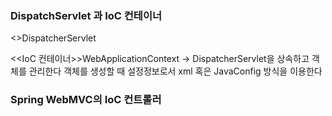 ### DispatchServlet 과 IoC 컨테이너

<<Front Controller>>DispatcherServlet 

<<IoC 컨테이너>>WebApplicationContext -> DispatcherServlet을 상속하고 객체를 관리한다
객체를 생성할 때 설정정보로서 xml 혹은 JavaConfig 방식을 이용한다

### Spring WebMVC의 IoC 컨트롤러






